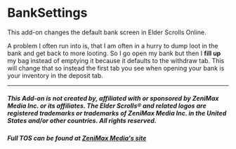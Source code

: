 # BankSettings

This add-on changes the default bank screen in Elder Scrolls Online.

A problem I often run into is, that I am often in a hurry to dump loot in the bank and get back to more looting. So I go open my bank but then I **fill up** my bag instead of emptying it because it defaults to the withdraw tab. This will change that so instead the first tab you see when opening your bank is your inventory in the deposit tab.

---

##### This Add-on is not created by, affiliated with or sponsored by ZeniMax Media Inc. or its affiliates. The Elder Scrolls® and related logos are registered trademarks or trademarks of ZeniMax Media Inc. in the United States and/or other countries. All rights reserved.

##### Full TOS can be found at [ZeniMax Media's site](https://account.elderscrollsonline.com/add-on-terms)


